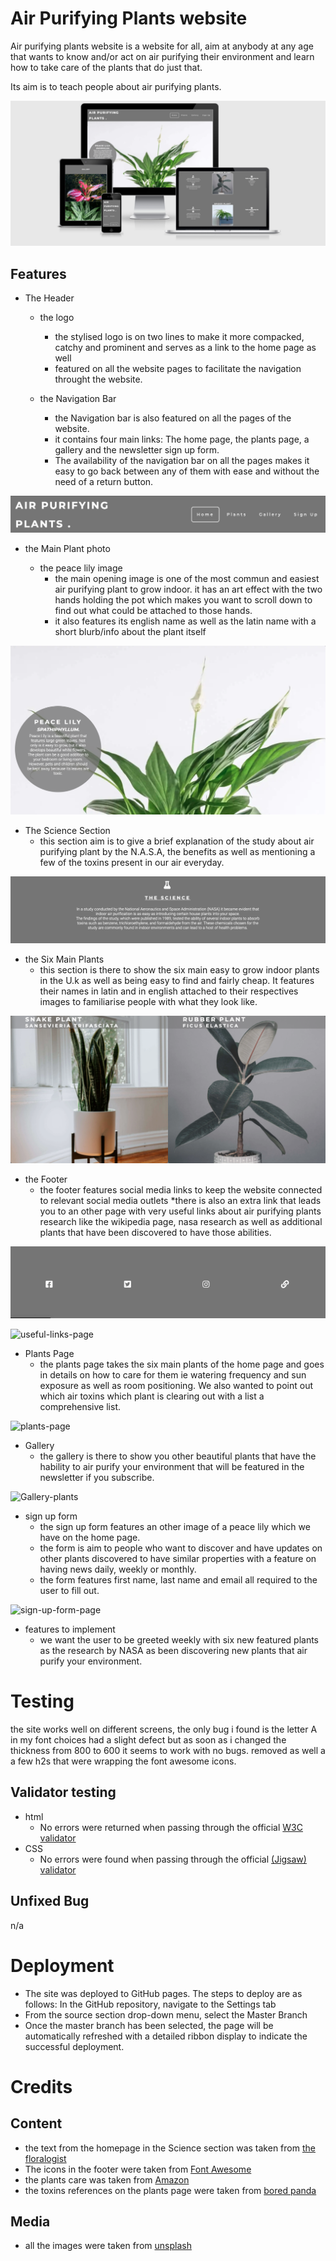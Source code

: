 # Air Purifying Plants website

Air purifying plants website is a website for all, aim at anybody at any age that wants to know and/or act on air purifying their environment and learn how to take care of the plants that do just that.

Its aim is to teach people about air purifying plants.

![am i responsive?](/assets/images/am-i-responsive.png)

## Features

* The Header

  * the logo
    * the stylised logo is on two lines to make it more compacked, catchy and prominent and serves as a link to the home page as well
    * featured on all the website pages to facilitate the navigation throught the website.

  * the Navigation Bar
    * the Navigation bar is also featured on all the pages of the website.
    * it contains four main links: The home page, the plants page, a gallery and the newsletter sign up form. 
    * The availability of the navigation bar on all the pages makes it easy to go back between any of them with ease and without the need of a return button.

![navigation-bar-image](/assets/images/navbar.png)

* the Main Plant photo

  * the peace lily image
    * the main opening image is one of the most commun and easiest air purifying plant to grow indoor.
  it has an art effect with the two hands holding the pot which makes you want to scroll down to find out what could be attached to those hands.
    * it also features its english name as well as the latin name with a short blurb/info about the plant itself

![main-hero-image](/assets/images/peace-lily-homepage.png)

* The Science Section
  * this section aim is to give a brief explanation of the study about air purifying plant by the N.A.S.A, the benefits as well as mentioning a few of the toxins present in our air everyday.

![the-science-air-purifying-text](/assets/images/the-science-image.png)

* the Six Main Plants
  * this section is there to show the six main easy to grow indoor plants in the U.k as well as being easy to find and fairly cheap. It features their names in latin and in english attached to their respectives images to familiarise people with what they look like.

![six-air-purifying-plants](/assets/images/the-six-plants.png)

* the Footer 
  * the footer features social media links to keep the website connected to relevant social media outlets
  *there is also an extra link that leads you to an other page with very useful links about air purifying plants research like the wikipedia page, nasa research as well as additional plants that have been discovered to have those abilities.

![footer-image](/assets/images/footer-image.png)

![useful-links-page](/assets/images/)

* Plants Page
  * the plants page takes the six main plants of the home page and goes in details on how to care for them ie watering frequency and sun exposure as well as room positioning. We also wanted to point out which air toxins which plant is clearing out with a list a comprehensive list.

![plants-page]()

* Gallery
  * the gallery is there to show you other beautiful plants that have the hability to air purify your environment that will be featured in the newsletter if you subscribe.

![Gallery-plants]()

* sign up form
  * the sign up form features an other image of a peace lily which we have on the home page.
  * the form is aim to people who want to discover and have updates on other plants discovered to have similar properties with a feature on having news daily, weekly or monthly.
  * the form features first name, last name and email all required to the user to fill out.

![sign-up-form-page]()

* features to implement
  * we want the user to be greeted weekly with six new featured plants as the research by NASA as been discovering new plants that air purify your environment.

# Testing

the site works well on different screens, the only bug i found is the letter A in my font choices had a slight defect but as soon as i changed the thickness from 800 to 600 it seems to work with no bugs.
removed as well a a few h2s that were wrapping the font awesome icons.

## Validator testing

* html
  * No errors were returned when passing through the official [W3C validator](https://validator.w3.org/nu/?showsource=yes&showoutline=yes&showimagereport=yes&checkerrorpages=yes&useragent=Validator.nu%2FLV+http%3A%2F%2Fvalidator.w3.org%2Fservices&acceptlanguage=&doc=https%3A%2F%2Fbenteardrop.github.io%2Fair-purifying-plants%2F)
* CSS
  * No errors were found when passing through the official [(Jigsaw) validator](https://jigsaw.w3.org/css-validator/validator?uri=https%3A%2F%2Fbenteardrop.github.io%2Fair-purifying-plants%2F&profile=css3svg&usermedium=all&warning=1&vextwarning=&lang=en)

## Unfixed Bug

n/a

# Deployment

* The site was deployed to GitHub pages. The steps to deploy are as follows:
In the GitHub repository, navigate to the Settings tab
* From the source section drop-down menu, select the Master Branch
* Once the master branch has been selected, the page will be automatically refreshed with a detailed ribbon display to indicate the successful deployment.

# Credits


## Content

 * the text from the homepage in the Science section was taken from [the floralogist](https://www.floralogist.com/journal/air-purifying-plants)
 * The icons in the footer were taken from [Font Awesome](https://fontawesome.com/)
 * the plants care was taken from [Amazon](https://www.amazon.co.uk/?&tag=hydraamazonav-21&ref=pd_sl_781ozcfkw8_e&adgrpid=52740778523&hvpone=&hvptwo=&hvadid=259053350854&hvpos=&hvnetw=g&hvrand=7584956103440046242&hvqmt=e&hvdev=c&hvdvcmdl=&hvlocint=&hvlocphy=9046634&hvtargid=kwd-10573980&hydadcr=13724_1720403&gclid=Cj0KCQiAxc6PBhCEARIsAH8Hff0fBqx_rMPSQui8i2QXwMYx2eBWe-43sYIy6Zm3gSFDt4nz70aVgZIaAsjQEALw_wcB)
 * the toxins references on the plants page were taken from [bored panda](https://www.boredpanda.com/best-air-filtering-houseplants-nasa/?utm_source=google&utm_medium=organic&utm_campaign=organic)

## Media
 * all the images were taken from [unsplash](https://unsplash.com/)
